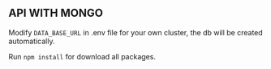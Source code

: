 ## API WITH MONGO

Modify `DATA_BASE_URL` in .env file for your own cluster, the db will be created automatically.

Run `npm install` for download all packages.